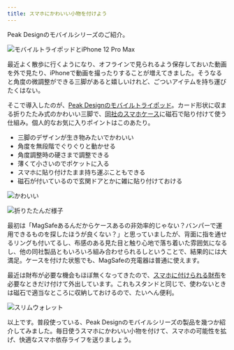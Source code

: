 ```yaml
---
title: スマホにかわいい小物を付けよう
---
```

Peak Designのモバイルシリーズのご紹介。

![](https://lh5.googleusercontent.com/-_P__HmGoB2ybYoVpAi7mSGmNrxo85PxwkthI64I1s89SmilCKlIGYhN2zZF1ANliZF_huY1Q6pHNEJM5thDuKL_x-LvLusr_4WffOObR1NxPxCkAqPR48j_2xE4bgmWTTjsE5eHXwLpQMBFqO-CGO-m4G7yIBwf-pejRXjv1wtbEqjkTT3t4-s3 "モバイルトライポッドとiPhone 12 Pro Max")

最近よく散歩に行くようになり、オフラインで見られるよう保存しておいた動画を外で見たり、iPhoneで動画を撮ったりすることが増えてきました。そうなると角度の微調整ができる三脚があると嬉しいけれど、ごついアイテムを持ち運びたくはない。

そこで導入したのが、[Peak Designのモバイルトライポッド](https://www.amazon.co.jp/dp/B09FRZPLL3)。カード形状に収まる折りたたみ式のかわいい三脚で、[同社のスマホケース](https://www.amazon.co.jp/dp/B09FP3HP7Z?)に磁石で貼り付けて使う仕組み。個人的なお気に入りポイントはこのあたり。

*   三脚のデザインが生き物みたいでかわいい
*   角度を無段階でぐりぐりと動かせる
*   角度調整時の硬さまで調整できる
*   薄くて小さいのでポケットに入る
*   スマホに貼り付けたまま持ち運ぶこともできる
*   磁石が付いているので玄関ドアとかに雑に貼り付けておける

![](https://lh3.googleusercontent.com/rXlOZfq-vNW7pfpArVSKAXyx8UETcU0tQLRRhd8LThzUH7mpCXSjXHQtqFfToC-M0_XkJ0BbonxA-A4Hg7qHIwPzH20O8idMyCNIRi5JQZkKbdGbmv8vwnZwDOl7ZbfY3W0o78nw1UlakXQh2epfcG5qDaN31L8NeW0DbYxf2JvIV2_gecR_Pptf "かわいい")

![](https://lh6.googleusercontent.com/XsG6bwWuLwknbFlWIEmRAizDh0LwtuUeibcD25BtyPw2w9JCTi18B-hnW8-doEdsjU6kI8049zsZZlViDPuuHvEoRLE_gt-mD_D81z60D_-U3ZEXAk590HdoRVfHXH59ZcOuidiQ6c0dGXR-69VCx9VDetgLKOI-ukJw-URqdXsU1Xr-pawQHOb- "折りたたんだ様子")

最初は「MagSafeあるんだからケースあるの非効率的じゃない？バンパーで運用できるものを探したほうが良くない？」と思っていましたが、背面に指を通せるリングも付いてるし、布感のある見た目と触り心地で落ち着いた雰囲気になるし、他の同社製品ともいろいろ組み合わせられるしということで、結果的には大満足。ケースを付けた状態でも、MagSafeの充電器は普通に使えます。

最近は財布が必要な機会もほぼ無くなってきたので、[スマホに付けられる財布](https://www.amazon.co.jp/dp/B09FSGW671)を必要なときだけ付けて外出しています。これもスタンドと同じで、使わないときは磁石で適当なところに収納しておけるので、たいへん便利。

![](https://lh5.googleusercontent.com/P_DrlK3vcLJHqBw_AeLN9N4mRuKNwWdiCnlwkcBh8EMz8OlSK47r0HMXttnpERwE5VZ-yHWS7YY9Fgh6aGztXp2QWKmuCLx0pECSUw2yBLyfugmcgaVk_X2EfP7o1TBTnceNJz1T0byjW-6vlqMJeILe_3l4C9J0wFeLLoywD0dGtUPf3nFmBSQ5 "スリムウォレット")

以上です。普段使っている、Peak Designのモバイルシリーズの製品を幾つか紹介してみました。毎日使うスマホにかわいい小物を付けて、スマホの可能性を拡げ、快適なスマホ依存ライフを送りましょう。
